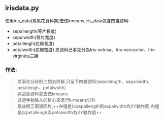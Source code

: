 ## irisdata.py
使用iris_data(鳶尾花資料集)去做kmeans,iris_data包含四維資料:
- sepallength(萼片長度)
- sepalwidth(萼片寬度)
- petallengh(花瓣長度)
- petalwidth(花瓣寬度) 
原資料已事先分為Iris-setosa、Iris-versicolor、Iris-virginica三類  
### 作法:
>將事先分好的三類去除掉,只留下四維資料(sepallength、sepalwidth、petallengh、petalwidth)  
將這些資料拿去做kmeans  
透過手動輸入的群心來進行k-means分群  
最後顯示兩張圖片,++左邊是以sepallength與sepalwidth為XY軸作圖,右邊是以petallengh與petalwidth為XY軸作圖++

